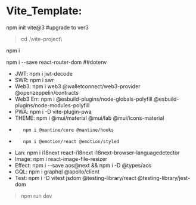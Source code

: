 # Vite_Template:

npm init vite@3 #upgrade to ver3

> cd .\vite-project\

npm i

npm i --save react-router-dom ##dotenv

- JWT: npm i jwt-decode
- SWR: npm i swr
- Web3: npm i web3 @walletconnect/web3-provider @openzeppelin/contracts
- Web3 Err: npm i @esbuild-plugins/node-globals-polyfill @esbuild-plugins/node-modules-polyfill
- PWA: npm i -D vite-plugin-pwa
- THEME: npm i @mui/material @mui/lab @mui/icons-material
-        npm i @mantine/core @mantine/hooks
-        npm i @emotion/react @emotion/styled
- Lan: npm i i18next react-i18next i18next-browser-languagedetector
- Image: npm i react-image-file-resizer
- Effect: npm i --save aos@next && npm i -D @types/aos
- GQL: npm i graphql @apollo/client
- Test: npm i -D vitest jsdom @testing-library/react @testing-library/jest-dom

> npm run dev
